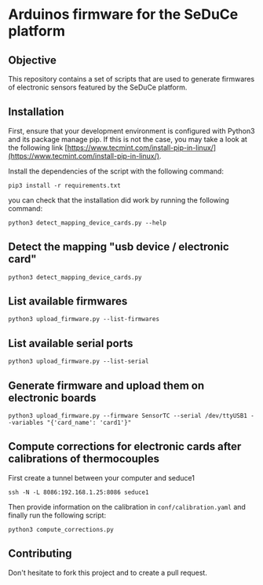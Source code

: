 # Arduinos firmware for the SeDuCe platform

## Objective

This repository contains a set of scripts that are used to generate firmwares of electronic sensors
featured by the SeDuCe platform.

## Installation

First, ensure that your development environment is configured with Python3 and its package manage pip.
If this is not the case, you may take a look at the following link [https://www.tecmint.com/install-pip-in-linux/](https://www.tecmint.com/install-pip-in-linux/).

Install the dependencies of the script with the following command:
```shell script
pip3 install -r requirements.txt
```

you can check that the installation did work by running the following command:

```shell script
python3 detect_mapping_device_cards.py --help
```

## Detect the mapping "usb device / electronic card"

```shell script
python3 detect_mapping_device_cards.py 
```

## List available firmwares

```shell script
python3 upload_firmware.py --list-firmwares
```

## List available serial ports

```shell script
python3 upload_firmware.py --list-serial
```

## Generate firmware and upload them on electronic boards

```shell script
python3 upload_firmware.py --firmware SensorTC --serial /dev/ttyUSB1 --variables "{'card_name': 'card1'}"
```

## Compute corrections for electronic cards after calibrations of thermocouples

First create a tunnel between your computer and seduce1

```shell script
ssh -N -L 8086:192.168.1.25:8086 seduce1
```

Then provide information on the calibration in `conf/calibration.yaml` and finally run the following script:

```shell script
python3 compute_corrections.py
```


## Contributing

Don't hesitate to fork this project and to create a pull request.